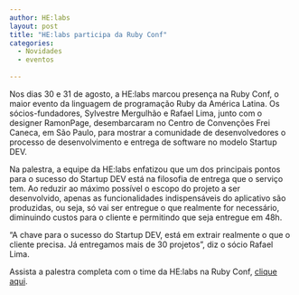 ```yaml
---
author: HE:labs
layout: post
title: "HE:labs participa da Ruby Conf"
categories:
  - Novidades
  - eventos
     
---
```


Nos dias 30 e 31 de agosto, a  HE:labs marcou presença na Ruby Conf, o maior evento da linguagem de programação Ruby da América Latina.  Os sócios-fundadores, Sylvestre Mergulhão e Rafael Lima, junto com o designer RamonPage, desembarcaram no Centro de Convenções Frei Caneca, em São Paulo, para mostrar a comunidade de desenvolvedores o processo de desenvolvimento e entrega de software  no modelo Startup DEV.

Na palestra, a equipe da HE:labs enfatizou que um dos principais pontos para o sucesso do Startup DEV está na filosofia de entrega que o serviço tem. Ao reduzir ao máximo possível o escopo do projeto a ser desenvolvido, apenas as funcionalidades indispensáveis do aplicativo  são produzidas, ou seja, só vai ser entregue o que realmente for necessário, diminuindo custos para o cliente e permitindo que seja entregue em 48h.

“A chave para o sucesso do Startup DEV, está em extrair realmente o que o cliente precisa. Já entregamos  mais de 30 projetos”, diz o sócio Rafael Lima.

Assista a palestra completa com o time da HE:labs na Ruby Conf, [clique aqui](http://www.eventials.com/rubyconfbr2012/recorded/M2UzZTJkMzY2MzdiNTg2NTUxNWM1MzI3NWY1YjRhMzYjIzEyODY_3D).